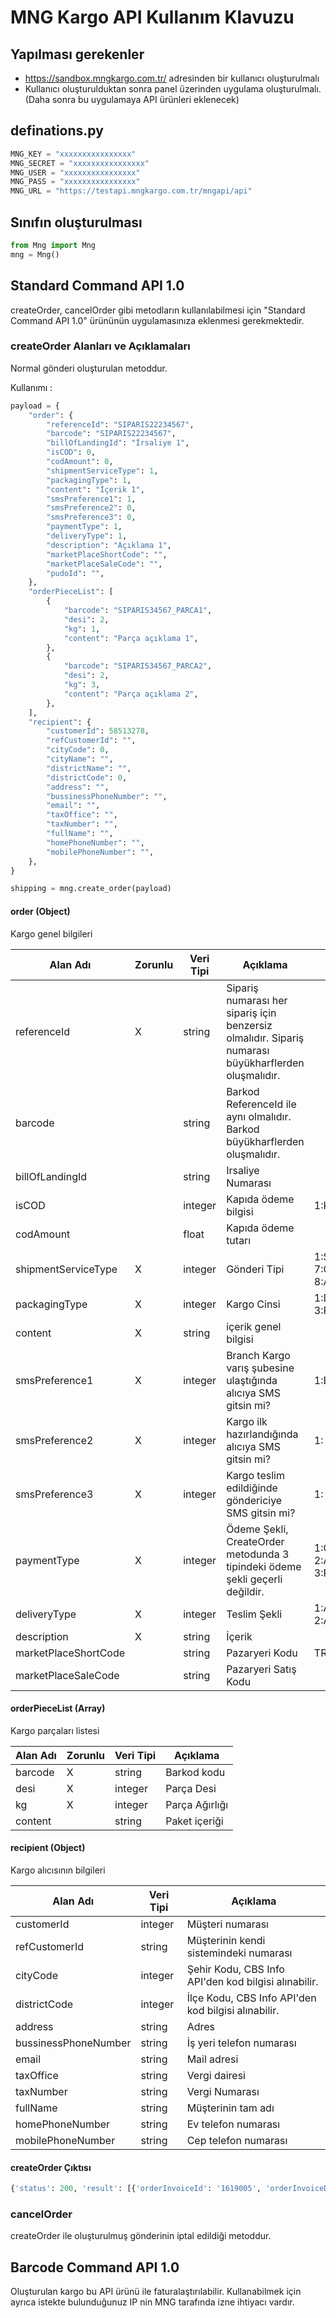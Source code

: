 # MNG Kargo API Kullanım Klavuzu

## Yapılması gerekenler

- https://sandbox.mngkargo.com.tr/ adresinden bir kullanıcı oluşturulmalı
- Kullanıcı oluşturulduktan sonra panel üzerinden uygulama oluşturulmalı. (Daha sonra bu uygulamaya API ürünleri eklenecek)

## definations.py

```python
MNG_KEY = "xxxxxxxxxxxxxxxx"
MNG_SECRET = "xxxxxxxxxxxxxxxx"
MNG_USER = "xxxxxxxxxxxxxxxx"
MNG_PASS = "xxxxxxxxxxxxxxxx"
MNG_URL = "https://testapi.mngkargo.com.tr/mngapi/api"
```

## Sınıfın oluşturulması

```python
from Mng import Mng
mng = Mng()
```

## Standard Command API 1.0

createOrder, cancelOrder gibi metodların kullanılabilmesi için "Standard Command API 1.0" ürününün uygulamasınıza eklenmesi gerekmektedir.

### createOrder Alanları ve Açıklamaları

Normal gönderi oluşturulan metoddur.

Kullanımı :

```python
payload = {
    "order": {
        "referenceId": "SIPARIS22234567",
        "barcode": "SIPARIS22234567",
        "billOfLandingId": "İrsaliye 1",
        "isCOD": 0,
        "codAmount": 0,
        "shipmentServiceType": 1,
        "packagingType": 1,
        "content": "İçerik 1",
        "smsPreference1": 1,
        "smsPreference2": 0,
        "smsPreference3": 0,
        "paymentType": 1,
        "deliveryType": 1,
        "description": "Açıklama 1",
        "marketPlaceShortCode": "",
        "marketPlaceSaleCode": "",
        "pudoId": "",
    },
    "orderPieceList": [
        {
            "barcode": "SIPARIS34567_PARCA1",
            "desi": 2,
            "kg": 1,
            "content": "Parça açıklama 1",
        },
        {
            "barcode": "SIPARIS34567_PARCA2",
            "desi": 2,
            "kg": 3,
            "content": "Parça açıklama 2",
        },
    ],
    "recipient": {
        "customerId": 58513278,
        "refCustomerId": "",
        "cityCode": 0,
        "cityName": "",
        "districtName": "",
        "districtCode": 0,
        "address": "",
        "bussinessPhoneNumber": "",
        "email": "",
        "taxOffice": "",
        "taxNumber": "",
        "fullName": "",
        "homePhoneNumber": "",
        "mobilePhoneNumber": "",
    },
}

shipping = mng.create_order(payload)
```

#### order (Object)

Kargo genel bilgileri

| Alan Adı             | Zorunlu | Veri Tipi | Açıklama                                                                                             | Dğerler                                                  |
| -------------------- | ------- | --------- | ---------------------------------------------------------------------------------------------------- | -------------------------------------------------------- |
| referenceId          | X       | string    | Sipariş numarası her sipariş için benzersiz olmalıdır. Sipariş numarası büyükharflerden oluşmalıdır. |                                                          |
| barcode              |         | string    | Barkod ReferenceId ile aynı olmalıdır. Barkod büyükharflerden oluşmalıdır.                           |                                                          |
| billOfLandingId      |         | string    | Irsaliye Numarası                                                                                    |                                                          |
| isCOD                |         | integer   | Kapıda ödeme bilgisi                                                                                 | 1:Kapıda Ödeme                                           |
| codAmount            |         | float     | Kapıda ödeme tutarı                                                                                  |                                                          |
| shipmentServiceType  | X       | integer   | Gönderi Tipi                                                                                         | 1:STANDART_TESLİMAT, 7:GUNİCİ_TESLİMAT, 8:AKŞAM_TESLİMAT |
| packagingType        | X       | integer   | Kargo Cinsi                                                                                          | 1:DOSYA, 2:Mİ, 3:PAKET, 4:KOLİ                           |
| content              | X       | string    | içerik genel bilgisi                                                                                 |                                                          |
| smsPreference1       | X       | integer   | Branch Kargo varış şubesine ulaştığında alıcıya SMS gitsin mi?                                       | 1:Evet, 0:Hayır                                          |
| smsPreference2       | X       | integer   | Kargo ilk hazırlandığında alıcıya SMS gitsin mi?                                                     | 1: Evet, 0: Hayır                                        |
| smsPreference3       | X       | integer   | Kargo teslim edildiğinde göndericiye SMS gitsin mi?                                                  | 1: Evet, 0: Hayır                                        |
| paymentType          | X       | integer   | Ödeme Şekli, CreateOrder metodunda 3 tipindeki ödeme şekli geçerli değildir.                         | 1:GONDERICI_ODER, 2:ALICI_ODER, 3:PLATFORM_ODER          |
| deliveryType         | X       | integer   | Teslim Şekli                                                                                         | 1:ADRESE_TESLIM, 2:ALICISI_HABERLİ                       |
| description          | X       | string    | İçerik                                                                                               |                                                          |
| marketPlaceShortCode |         | string    | Pazaryeri Kodu                                                                                       | TRND, N11, GG, VIVE                                      |
| marketPlaceSaleCode  |         | string    | Pazaryeri Satış Kodu                                                                                 |                                                          |

#### orderPieceList (Array)

Kargo parçaları listesi

| Alan Adı | Zorunlu | Veri Tipi | Açıklama       |
| -------- | ------- | --------- | -------------- |
| barcode  | X       | string    | Barkod kodu    |
| desi     | X       | integer   | Parça Desi     |
| kg       | X       | integer   | Parça Ağırlığı |
| content  |         | string    | Paket içeriği  |

#### recipient (Object)

Kargo alıcısının bilgileri

| Alan Adı             | Veri Tipi | Açıklama                                             |
| -------------------- | --------- | ---------------------------------------------------- |
| customerId           | integer   | Müşteri numarası                                     |
| refCustomerId        | string    | Müşterinin kendi sistemindeki numarası               |
| cityCode             | integer   | Şehir Kodu, CBS Info API'den kod bilgisi alınabilir. |
| districtCode         | integer   | İlçe Kodu, CBS Info API'den kod bilgisi alınabilir.  |
| address              | string    | Adres                                                |
| bussinessPhoneNumber | string    | İş yeri telefon numarası                             |
| email                | string    | Mail adresi                                          |
| taxOffice            | string    | Vergi dairesi                                        |
| taxNumber            | string    | Vergi Numarası                                       |
| fullName             | string    | Müşterinin tam adı                                   |
| homePhoneNumber      | string    | Ev telefon numarası                                  |
| mobilePhoneNumber    | string    | Cep telefon numarası                                 |

#### createOrder Çıktısı

```python
{'status': 200, 'result': [{'orderInvoiceId': '1619005', 'orderInvoiceDetailId': '1619518', 'shipperBranchCode': '03401700', 'referenceId': 'SIPARIS22234567'}]}
```

### cancelOrder

createOrder ile oluşturulmuş gönderinin iptal edildiği metoddur.

## Barcode Command API 1.0

Oluşturulan kargo bu API ürünü ile faturalaştırılabilir. Kullanabilmek için ayrıca istekte bulunduğunuz IP nin MNG tarafında izne ihtiyacı vardır.
